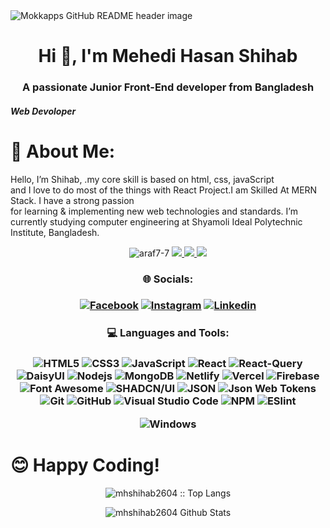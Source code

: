 <img src="https://i.ibb.co/2tj26RN/My-Profile.png" alt="Mokkapps GitHub README header image">
<h1 align="center">Hi 👋, I'm Mehedi Hasan Shihab</h1>
<h3 align="center">A passionate Junior Front-End developer from Bangladesh</h3>

##### Web Devoloper
# 💫 About Me:
Hello, I’m Shihab, .my core skill is based on html, css, javaScript<br>and I love to do most of the things with React Project.I am Skilled At MERN Stack. I have a strong passion<br>for learning & implementing new web technologies and standards. I’m currently studying computer engineering at Shyamoli Ideal Polytechnic Institute, Bangladesh. 

<p align="center"> <img src="https://komarev.com/ghpvc/?username=mhshihab2604&label=Profile%20views&color=4DC71F&style=flat" alt="araf7-7" /> <a href="https://github.com/ryo-ma/github-profile-trophy/issues">
    <img src="https://img.shields.io/badge/Age-21-brighteen"/> 
  </a>
  <a href="https://github.com/ryo-ma/github-profile-trophy/network/members">
    <img src="https://img.shields.io/badge/Focus-Frontend-brighteen"/> 
  </a>  
  <a href="https://github.com/ryo-ma/github-profile-trophy/stargazers">
    <img src="https://img.shields.io/badge/Living-Dhaka-brighteen"/> 
  </a>
     </p>

<h3 align="center">🌐 Socials:</h3>

<h3 align="center">
    
[![Facebook](https://img.shields.io/badge/-Facebook-1A1B27?style=flat&logo=facebook&labelColor=252526)](https://www.facebook.com/mhshihab2604)
[![Instagram](https://img.shields.io/badge/-Instagram-1A1B27?style=flat&logo=instagram&labelColor=252526)](https://www.instagram.com/mhshihab2604/)
[![Linkedin](https://img.shields.io/badge/-Linkedin-1A1B27?style=flat&logo=linkedin&labelColor=242424)](https://www.linkedin.com/in/mehedihasanshihab/)
</h3>



<h3 align="center">💻 Languages and Tools:</h3>

<h3 align="center">
    
![HTML5](https://img.shields.io/badge/-HTML5-1A1B27?style=flat&logo=html5&logoColor=ffffff&labelColor=E34F26)
![CSS3](https://img.shields.io/badge/-CSS3-1A1B27?style=flat&logo=css3&logoColor=ffffff&labelColor=1572B6)
![JavaScript](https://img.shields.io/badge/-JavaScript-1A1B27?style=flat&logo=javascript&labelColor=252526)
![React](https://img.shields.io/badge/-React-1A1B27?style=flat&logo=react&labelColor=252526)
![React-Query](https://img.shields.io/badge/React_Query-FF4154?style=for-the-badge&logo=ReactQuery&logoColor=white)
![DaisyUI](https://img.shields.io/badge/daisyUI-1ad1a5?style=for-the-badge&logo=daisyui&logoColor=white)
![Nodejs](https://img.shields.io/badge/-Nodejs-1A1B27?style=flat&logo=Node.js&labelColor=252526)
![MongoDB](https://img.shields.io/badge/-MongoDB-1A1B27?style=flat&logo=mongodb&labelColor=252526)
![Netlify](https://img.shields.io/badge/Netlify-00C7B7?style=for-the-badge&logo=netlify&logoColor=white)
![Vercel](https://img.shields.io/badge/Vercel-000000?style=for-the-badge&logo=vercel&logoColor=white)
![Firebase](https://img.shields.io/badge/firebase-ffca28?style=for-the-badge&logo=firebase&logoColor=black)
![Font Awesome](https://img.shields.io/badge/-font%20awesome-1A1B27?style=flat&logo=font-awesome&logoColor=339AF0&labelColor=252526)
![SHADCN/UI](https://img.shields.io/badge/shadcn%2Fui-000000?style=for-the-badge&logo=shadcnui&logoColor=white)
![JSON](https://img.shields.io/badge/-JSON-1A1B27?style=flat&logo=JSON&logoColor=ffffff&labelColor=252526)
![Json Web Tokens](https://img.shields.io/badge/-Json%20Web%20Tokens-1A1B27?style=flat&logo=json-web-tokens&logoColor=ffffff&labelColor=252526)
![Git](https://img.shields.io/badge/-Git-1A1B27?style=flat&logo=git&logoColor=F05032&labelColor=252526)
![GitHub](https://img.shields.io/badge/-GitHub-1A1B27?style=flat&logo=github&logoColor=ffffff&labelColor=252526)
![Visual Studio Code](https://img.shields.io/badge/-VSCode-1A1B27?style=flat&logo=visual-studio-code&labelColor=007ACC)
![NPM](https://img.shields.io/badge/-npm-1A1B27?style=flat&logo=npm&labelColor=252526)
![ESlint](https://img.shields.io/badge/-ESlint-1A1B27?style=flat&logo=ESlint&labelColor=4B32C3)

![Windows](https://img.shields.io/badge/-Windows-1A1B27?style=flat&logo=windows&logoColor=ffffff&labelColor=0078D6)

</h3>

<h1>😊 Happy Coding!</h1>

</div>

<div align="center">

<p align="center"><img src="https://github-readme-stats.vercel.app/api/top-langs/?username=mhshihab2604&langs_count=10&title_color=7A7ADB&icon_color=2234AE&text_color=D3D3D3&bg_color=0,000000,130F40" alt="mhshihab2604 :: Top Langs" /></p>

<img align="center" src="https://github-readme-stats.vercel.app/api?username=mhshihab2604&show_icons=true&line_height=20&title_color=7A7ADB&icon_color=2234AE&text_color=D3D3D3&bg_color=0,000000,130F40" alt="mhshihab2604 Github Stats">

</br>
